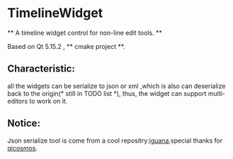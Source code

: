 # TimelineWidget

** A timeline widget control for non-line edit tools. **

Based on Qt 5.15.2 , ** cmake project **.

## Characteristic:

all the widgets can be serialize to json or xml ,which is also can deserialize back to the origin(* still in TODO list *), thus, the widget can support multi-editors to work on it.

## Notice:

Json serialize tool is come from a cool repositry:[iguana](https://github.com/qicosmos/iguana),special thanks for [qicosmos](https://github.com/qicosmos).



